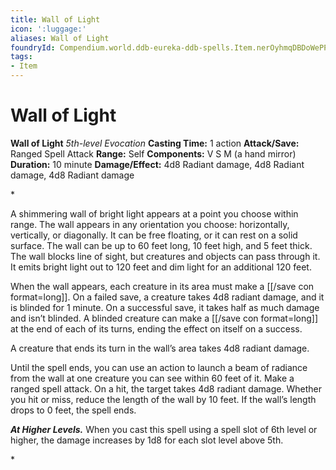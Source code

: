```yaml
---
title: Wall of Light
icon: ':luggage:'
aliases: Wall of Light
foundryId: Compendium.world.ddb-eureka-ddb-spells.Item.nerOyhmqDBDoWePP
tags:
- Item
---
```


# Wall of Light

**Wall of Light**
_5th-level Evocation_
**Casting Time:** 1 action
**Attack/Save:** Ranged Spell Attack
**Range:** Self
**Components:** V S M (a hand mirror)
**Duration:** 10 minute
**Damage/Effect:** 4d8 Radiant damage, 4d8 Radiant damage, 4d8 Radiant damage

*<p>A shimmering wall of bright light appears at a point you choose within range. The wall appears in any orientation you choose: horizontally, vertically, or diagonally. It can be free floating, or it can rest on a solid surface. The wall can be up to 60 feet long, 10 feet high, and 5 feet thick. The wall blocks line of sight, but creatures and objects can pass through it. It emits bright light out to 120 feet and dim light for an additional 120 feet.

When the wall appears, each creature in its area must make a [[/save con format=long]]. On a failed save, a creature takes 4d8 radiant damage, and it is blinded for 1 minute. On a successful save, it takes half as much damage and isn’t blinded. A blinded creature can make a [[/save con format=long]] at the end of each of its turns, ending the effect on itself on a success.

A creature that ends its turn in the wall’s area takes 4d8 radiant damage.

Until the spell ends, you can use an action to launch a beam of radiance from the wall at one creature you can see within 60 feet of it. Make a ranged spell attack. On a hit, the target takes 4d8 radiant damage. Whether you hit or miss, reduce the length of the wall by 10 feet. If the wall’s length drops to 0 feet, the spell ends.

*****At Higher Levels.***** When you cast this spell using a spell slot of 6th level or higher, the damage increases by 1d8 for each slot level above 5th.</p>*
